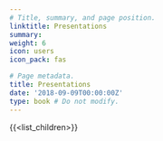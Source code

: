 ```yaml
---
# Title, summary, and page position.
linktitle: Presentations
summary: 
weight: 6
icon: users
icon_pack: fas

# Page metadata.
title: Presentations
date: '2018-09-09T00:00:00Z'
type: book # Do not modify.
---
```


{{<list_children>}}
